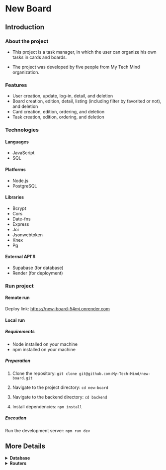 # New Board

## Introduction

### About the project

- This project is a task manager, in which the user can organize his own tasks in cards and boards. 

- The project was developed by five people from My Tech Mind organization.

### Features

- User creation, update, log-in, detail, and deletion
- Board creation, edition, detail, listing (including filter by favorited or not), and deletion
- Card creation, edition, ordering, and deletion
- Task creation, edition, ordering, and deletion

### Technologies

#### Languages

- JavaScript
- SQL

#### Platforms

- Node.js
- PostgreSQL

#### Libraries

- Bcrypt
- Cors
- Date-fns
- Express
- Joi
- Jsonwebtoken
- Knex
- Pg

#### External API'S

- Supabase (for database)
- Render (for deployment)

### Run project

#### Remote run

Deploy link: https://new-board-54mj.onrender.com

#### Local run

##### Requirements

- Node installed on your machine
- npm installed on your machine

##### Preparation

1) Clone the repository: `git clone git@github.com:My-Tech-Mind/new-board.git`

2) Navigate to the project directory: `cd new-board`

3) Navigate to the backend directory: `cd backend`

4) Install dependencies: `npm install`


##### Execution

Run the development server: `npm run dev`

## More Details

<details>

<summary><b>Database</b></summary>

-   users
    - id
    - name 
    - email
    - password

-   boards
    - id
    - title
    - favorited
    - user_id
    - creation_date
    - update_date

-   cards
    - id
    - title
    - board_id
    - ordenation

-   tasks
    - id
    - title
    - description
    - card_id
    - ordenation

</details>

<details>

<summary><b>Routers</b></summary>

<details>

<summary><b>Users</b></summary>

#### Create user route: `[POST]/user`

Description: This route is used to create a user in the application.

Sent data: name, email, password

Return data: id, name, email

##### Example of Body Request (JSON)

```javascript
// POST/user
{
    "name": "testuser",
    "email": "testuser@email.com",
    "password": "*Testtest1"
}
```

##### Example of return

```javascript
// HTTP Status 201
{
    "id": 1,
    "name": "testuser",
    "email": "testuser@email.com",
}
```

#### Login user route: `[POST]/login`

Description: This route is used to log in a user in the application.

Sent data: email, password

Return data: user (id, name, email), token

##### Example of Body Request (JSON)

```javascript
// POST/login
{
    "email": "testuser@email.com",
    "password": "*Testtest1"
}
```

##### Example of return

```javascript
// HTTP Status 200
{
    "user": {
        "id": 1,
        "name": "testuser",
        "email": "testuser@email.com"
    },
    "token":
    "eyJhbGciOiJIUzI1NiIsInR5cCI6IkpXVCJ9.eyJpZCI6OSwiaWF0IjoxNzEyMjczMDg3LCJleHAiOjE3MTIzNTk0ODd9.geQfWbB2iEPXFH7rUMD_6MtMEDk1Ej_SLJKL7U9TwjA"
}
```

#### Update user route: `[PUT]/user`

Description: This route is used to update the data of a logged-in user in the application.

Sent data: name, email, password

Return data: id, name, email

##### Example of Body Request (JSON)

```javascript
// PUT/user
{
    "name": "testuser1",
    "email": "testuser1@email.com",
    "password": "*Testtest1"
}
```

##### Example of return

```javascript
// HTTP Status 200
{
    "id": 1,
    "name": "testuser1",
    "email": "testuser1@email.com",
}
```

#### Detail user route: `[GET]/user`

Description: This route is used to show the data of a logged-in user in the application.

Sent data: N/A

Return data: id, name, email

##### Example of Body Request (JSON)

```javascript
// GET/user
// No content in the request body
```

##### Example of return

```javascript
// HTTP Status 200
{
    "id": 1,
    "name": "testuser1",
    "email": "testuser1@email.com",
}
```

#### Delete user route: `[DELETE]/user`

Description: This route is used to delete the data of a logged-in user in the application.

Sent data: N/A

Return data: N/A

##### Example of Body Request (JSON)

```javascript
// DELETE/user
// No content in the request body
```

##### Example of return

```javascript
// HTTP Status 204
// No content in the return
```

</details>

<details>

<summary><b>Boards</b></summary>

#### Create board route: `[POST]/board`

Description: This route is used to create a board, with the initial cards cards (to, doing, done), for the logged-in user in the application.

Sent data: title, favorited

Return data: id, title, favorited, user_id, creation_date, update_date, cards (to, doing, done) with tasks

##### Example of Body Request (JSON)

```javascript
// POST/board
{
    "title": "Week tasks",
    "favorited": "false"
}
```

##### Example of return

```javascript
// HTTP Status 201
{
	"id": 62,
	"title": "Week tasks",
	"favorited": false,
	"user_id": 9,
	"creation_date": "2024-04-15 20:37:47",
	"update_date": "2024-04-15 20:37:47",
	"cards": [
		{
			"id": 90,
			"title": "to do",
			"board_id": 62,
			"ordenation": 1,
			"tasks": []
		},
		{
			"id": 91,
			"title": "doing",
			"board_id": 62,
			"ordenation": 2,
			"tasks": []
		},
		{
			"id": 92,
			"title": "done",
			"board_id": 62,
			"ordenation": 3,
			"tasks": []
		}
	]
}
```

#### Edit board route: `[PUT]/board/:id`

Description: This route is used to edit a board owned by the logged-in user in the application.

Sent data: title, favorited

Return data: id, title, favorited, user_id, creation_date, update_date

##### Example of Body Request (JSON)

```javascript
// PUT/board/1
{
    "title": "Week tasks",
    "favorited": "true"
}
```

##### Example of return

```javascript
// HTTP Status 200
{
    "id": 1,
    "title": "Week tasks",
    "favorited": "true",
    "user_id": 2,
    "creation_date": "2024-03-23 15:21:57",
    "update_date": "2024-03-24 10:43:25"
}
```

#### Detail board route: `[GET]/board/:id`

Description: This route is used to show the data of a board owned by the logged-in user in the application.

Sent data: N/A

Return data: id, title, favorited, user_id, creation_date, update_date, cards (id, title, board_id, ordenation) with tasks (id, title, description, card_id, ordenation)

##### Example of Body Request (JSON)

```javascript
// GET/board/1
// No content in the request body
```

##### Example of return

```javascript
// HTTP Status 200
{
    "id": 1,
    "title": "Week tasks",
    "favorited": "true",
    "user_id": 2,
    "creation_date": "2024-03-23 15:21:57",
    "update_date": "2024-03-24 10:43:25",
    "cards": [
        {
        "id": 1,
        "title": "Home",
        "board_id": 1,
        "ordenation": 1,
        "tasks": [
            {
            "id": 1,
            "title": "Food",
            "description": "Prepare the week's meals",
            "card_id": 1,
            "ordenation": 1
            },
            {
            "id": 2,
            "title": "Cleaning",
            "description": "Clean the house",
            "card_id": 1,
            "ordenation": 2
            }
            ]
        },
        {
        "id": 2,
        "title": "Others",
        "board_id": 1,
        "ordenation": 2,
        "tasks": []
        }
    ]
}
```

#### List boards route: `[GET]/board` or `[GET]/board?favorited=true`

Description: This route is used to show the list of boards (or only the favorited ones), owned by the logged-in user in the application.

Sent data: N/A

Return data: boards owned by the logged-in user

##### Example of Body Request (JSON)

```javascript
// GET/board
// No content in the request body
```

##### Example of return

```javascript
// HTTP Status 200
[
    {
        "id": 1,
        "title": "Week tasks",
        "favorited": "true",
        "user_id": 2,
        "creation_date": "2024-03-23 15:21:57",
        "update_date": "2024-03-24 10:43:25"
    },
    {
        "id": 2,
        "title": "Monthly commitments",
        "favorited": "true",
        "user_id": 2,
        "creation_date": "2024-04-01 14:28:32",
        "update_date": "2024-04-01 14:28:32"
    }
]
```

#### Delete board route: `[DELETE]/board/:id`

Description: This route is used to delete a board owned by the logged-in user in the application.

Sent data: N/A

Return data: N/A

##### Example of Body Request (JSON)

```javascript
// DELETE/board/1
// No content in the request body
```

##### Example of return

```javascript
// HTTP Status 204
// No content in the return
```

</details>

<details>

<summary><b>Cards</b></summary>

### Card creation: `[POST]/card`

#### Description: This is the route that will be used to create a card on the board.

#### Data sent

- Authentication token
- Parameter: [x]
- Body of the request:
 - [x] title
 - board_id

#### Data returned (status code 201)

- id
- title
- board_id
- sorting

#### Requirements

- Validate the required fields:
 - title
 - board_id
- Validate that the title entered is up to 20 characters long
- Validate that the board_id entered exists in the database
- Validate that the user has not exceeded the limit of 10 cards created per board
- Update the board_update in the database as soon as the data from the request to create a new card is sent to you
- Register the card in the database
 - Remember to record the card's sort number in the database to indicate its position on the page. When the card is created, the sort number assigned to it is the highest of those already stored in the sort column of the card table (remember that the maximum limit for creating cards is 10, so the highest number will be 10). So the last card created will appear in the last position of the board

#### **Examples of successful requests**

```javascript
// POST/card
{
 "title": "Make the week's food"
 "board_id": 1
}
```

#### **Examples of successful response**

```javascript
// HTTP Status Code: 200
{
 "id": 2
 "title": "Make the week's food"
 "board_id": 1
 "sort": 1
}
```

#### **Examples of unsuccessful response**

```javascript
// HTTP Status Code: 401
{
 "message": "You must be logged in to access this resource"
}

// HTTP Status Code: 400
{
 "message": "The title field is required"
}

// HTTP Status Code: 400
{
 "message": "The board_id field is required"
}

// HTTP Status Code: 400
{
 "message": "The card title can only be up to 20 characters long."
}

// HTTP Status Code: 404
{
 "message": "Board not found."
}

// HTTP Status Code: 403
{
 "message": "You cannot create another card on this board, you can only have 10 cards per board."
}
```

### Detail Card: `GET/card/:id`

#### Description: This route is used to retrieve details of a card.

#### Data Sent

- Parameters in the request:
  - id (card id)

#### Requirements

- Retrieve the card details from the database
- Check if the card exists
- Check if the user requesting the card details is the owner of the board to which the card belongs
- Respond with the card details if successful

#### **Successful Response Examples**

```javascript
// GET/card/1
{
    "id": 1,
    "title": "Task 1",
    "board_id": 1,
    "order": 1,
    "created_at": "2022-04-25T10:15:30.000Z",
    "updated_at": "2022-04-25T10:15:30.000Z"
}
```

````javascript
// HTTP Status Code: 404
{
    "message": "Card not found."
}

// HTTP Status Code: 403
{
    "message": "Denied access."
}

// HTTP Status Code: 500
{
    "message": "Internal server error"
}

````

### Editing a card: `[PUT] /card/:id`

Description: This is the route that will be used to edit a card.

#### Data sent

- Authentication token
- Parameter: route - ID of the card to be edited
- Body of the request:
 - _title
 - board_id

#### Data returned (status code 200)

- id
- title
- board_id
- sorting

#### Requirements

- Validate that there is a card for the ID entered as url params
- Validate the required fields:
 - title
 - board_id
- Validate that the title entered is up to 20 characters long
- Validate that the board entered exists
- Update the board's update_date in the database as soon as the data from the request to edit a card of yours is sent
- Update the card data in the database
 - Remember to update the card's sort number in the database to indicate its position on the page.

#### **Examples of successful requests**

**Input:**

```javascript
 {
 board_id: 1,
 title: Card 1
 }
```

**Exit:**

```javascript
 //status code 200
 {
 id: 1,
 title: Card 1,
 board_id: 1
 sort: 1
 }
``` 

### Ordenate Cards: `[PUT]/card/ordenation`

#### Description: This route is used to update the ordenation of cards on the board.

#### Request Body Schema

- cardIdSourcePosition: number (required)
- cardIdDestinationPosition: number (required)
- cardId: number (required)

#### ** Validation Errors **

- HTTP Status Code: 400
  - {"message": "The cardIdSourcePosition field is required."}
  - {"message": "The cardIdSourcePosition field cannot be empty."}
  - {"message": "The cardIdSourcePosition field must be a number."}

- HTTP Status Code: 400
  - {"message": "The cardIdDestinationPosition field is required."}
  - {"message": "The cardIdDestinationPosition field cannot be empty."}
  - {"message": "The cardIdDestinationPosition field must be a number."}

- HTTP Status Code: 400
  - {"message": "The cardId field is required."}
  - {"message": "The cardId field cannot be empty."}
  - {"message": "The cardId field must be a number."}

#### **Request Example**

````javaScript
// HTTP Status Code: 404
{
    "message": "Card not found."
}

// HTTP Status Code: 500
{
    "message": "Internal server error"
}


````


### Deleting a card: `[DELETE] /card/:id`

Description: This is the route that will be used to delete a card.

#### Data sent

- Authentication token
- Parameter: route - ID of the card to be deleted

#### Data returned (status code 204)

- (No content in Body)

#### Requirements

- Validate that there is a card for the ID entered as url params
- Delete the tasks associated with the card as well, otherwise the database won't allow the card to be deleted.
- Update the sort value of the other cards in the database, as their position will change when a card is deleted.
- Update the board's update_date in the database before the data from your card deletion request is sent (it has to be updated before the deletion, because otherwise it won't be able to pick up which card exists to update your board).
- Delete the card from the database

#### **Examples of successful requests**

**Input:**

```javascript
 //Id of card passed by Params query
 // DELETE /card/1
```

**Output:**

```javascript
 // 204 (No Content) = successful request, no content in the response body
```

</details>

<details>

<summary><b>Tasks</b></summary>

### Task creation: `[POST] /task`

Description: This is the route that will be used to create a task on the card.

#### Data sent

- Authentication token
- Parameter (none)
- Body of the request:
 - _title
 - description
 - card_id

#### Data returned (status code 200)

- id
- title
- description
- card_id
- sorting

#### Requirements

- Validate that there is a card for the card_id entered in the body
- Validate the required fields:
 - title
 - card_id
- Validate that the user has not exceeded the limit of 20 tasks created per card
- Validate that the title entered is up to 50 characters long
- If the description is entered, validate that it is up to 1000 characters long
- Update the board's update_date in the database as soon as the data from your card deletion request is sent.
- Create the task in the database
 - Remember to record the task's sort number in the database to indicate the position it occupies on the page. When the task is created, the sort number assigned to it is the highest of those already stored in the sort column of the task table (remember that the maximum limit for creating tasks is 20, so the highest number will be 20). So the last task created will appear in the last position of the card

#### **Examples of successful requests**

**Input

```javascript
 // POST /task
 {
 title: Task 1,
 description: Do PR,
 }
```

**Exit:**

```javascript
 //status code 201
 {
 id: 1,
 title: Task 1,
 description: Make PR,
 card_id: 1
 sort: 1
 }
```

### Ordenate Tasks: `[PUT/]card/ordenation`

#### Description: This route is used to reorder tasks within a card.

#### Data Sent

- Body of the request:
  - taskSourceDestination
  - taskSourcePosition
  - cardIdSource
  - cardIdDestination
  - taskId

#### Requirements

- Validate if the taskId exists in the database
- Validate if the cardIdDestination exists in the database
- Validate if the number of tasks for the cardIdDestination is less than 20
- Update the ordenation of the tasks in the database according to the new positions
- Update the update_date of the board in the database if the cardIdSource is different from the cardIdDestination
- Respond with a status code 204 (No Content) on success

#### **Successful Response Examples**

```javascript
// PUT/card/ordenation
{
    "taskSourceDestination": 2,
    "taskSourcePosition": 4,
    "cardIdSource": 1,
    "cardIdDestination": 2,
    "taskId": 1
}
```

### **Unsuccessful Response Examples**

```JavaScript
// HTTP Status Code: 404
{
    "message": "Task not found."
}

// HTTP Status Code: 404
{
    "message": "Card with cardIdDestination = 2 was not found."
}

// HTTP Status Code: 403
{
    "message": "Alert: The maximum number of tasks (20) for this card has been reached. New tasks cannot be added to this card due to this limit."
}

// HTTP Status Code: 500
{
    "message": "Internal server error"
}



```




### Task editing: `[PUT]/task/:id`

Description: This is the route that will be used to edit a task on the card.

#### Data sent

- Authentication token
- Parameter: route - ID of the task to be edited
- Body of the request:
 - title
 - description
 - card_id

#### Data returned (status code 200)

- id
- title
- description
- card_id
- sorting

#### Requirements

- Validate that there is a task for the ID entered as url params
- Validate the required fields:
 - title
 - card_id
- Validate that the title entered is up to 50 characters long
- If the description is entered, validate that it is up to 1000 characters long
- Update the board_update in the database as soon as the data from the request to delete a card of yours is sent
- Update the task data in the database
 - Remember to update the task's sort number in the database

#### **Examples of successful requests**

**Input:**

```javascript
 //ID passed by query params
 // /task/1
 {
 title: Task 1 updated,
 description: Do PR,
 card_id: 1
 }
```

**Exit:**

```javascript
 {
 id: 1,
 title: Task 1 updated,
 description: Make PR,
 card_id: 1
 sort: 1
 }
```

### Task detailing: `[GET]/task/:id`

Description: This is the route that will be used to detail/access a task on the card.

#### Data sent

- Authentication token
- Route parameter - ID of the task to be detailed
- Body of the request (No content)

#### Data returned (status code 200)

- id
- title
- description
- card_id
- sorting

#### Requirements

- Validate if there is a task for the ID entered as url params
- Display the task data from the database

#### **Examples of successful requests**

**Input:**

```javascript
 //Id passed by query params
```

**Output:**

```javascript
 {
 id: 1,
 title: Task 1 updated,
 description: Do PR,
 card_id: 1,
 sort: 1
 }
```


### Task deletion: `[DELETE] /task/:id`

Description: This is the route that will be used to delete a task from the card.

#### Data sent

- Authentication token
- Route parameter - ID of the task to be deleted
- Body of the request (No content)

#### Data returned (status code 204)

- No content returned (Status code 204)

#### Requirements

- Validate that a task exists for the ID entered as url params
- Update the sort value of the other tasks in the database, since their position will change when a task is deleted.
- Update the board's update_date in the database as soon as the data from your card deletion request is sent (it has to be updated before deletion, because otherwise it won't be able to see which task exists to update your board).
- Delete the task from the database

#### **Examples of successful requests**

**Input:**

```javascript
 //Id passed in query params
 // task/1
```

**Output:**

```javascript
 //No content status code 204
```





</details>
    
</details>

